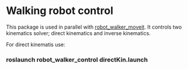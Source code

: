 # Walking robot control

This package is used in parallel with [robot_walker_moveit](https://github.com/Michael-Law/robot_walker_moveit.git). It controls two kinematics solver; direct kinematics and inverse kinematics.

For direct kinematis use:
### roslaunch robot_walker_control directKin.launch 
